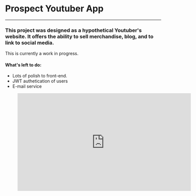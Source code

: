 # Prospect Youtuber App
----

### This project was designed as a hypothetical Youtuber's website. It offers the ability to sell merchandise, blog, and to link to social media.

This is currently a work in progress.

#### What's left to do:

* Lots of polish to front-end.
* JWT authetication of users
* E-mail service 

<figure>
  <iframe width="560" height="315" src="https://www.youtube.com/embed/1nEp38OvUiw" frameborder="0" allowfullscreen="true"> </iframe>
</figure>


